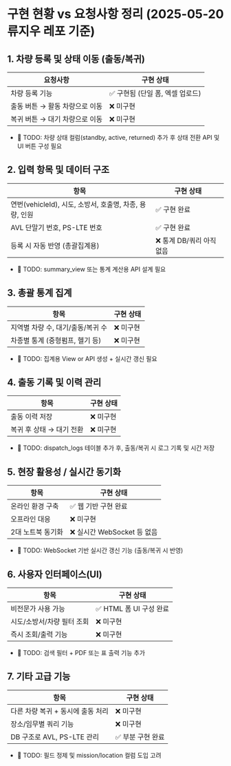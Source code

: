 # 구현 현황 vs 요청사항 정리 (2025-05-20 류지우 레포 기준)

## 1. 차량 등록 및 상태 이동 (출동/복귀)
| 요청사항               | 구현 상태                |
| ------------------ | -------------------- |
| 차량 등록 기능           | ✅ 구현됨 (단일 폼, 엑셀 업로드) |
| 출동 버튼 → 활동 차량으로 이동 | ❌ 미구현                |
| 복귀 버튼 → 대기 차량으로 이동 | ❌ 미구현                |

* 📌 TODO: 차량 상태 컬럼(standby, active, returned) 추가 후 상태 전환 API 및 UI 버튼 구성 필요

## 2. 입력 항목 및 데이터 구조
| 항목                                      | 구현 상태            |
| --------------------------------------- | ---------------- |
| 연번(vehicleId), 시도, 소방서, 호출명, 차종, 용량, 인원 | ✅ 구현 완료          |
| AVL 단말기 번호, PS-LTE 번호                   | ✅ 구현 완료          |
| 등록 시 자동 반영 (총괄집계용)                      | ❌ 통계 DB/쿼리 아직 없음 |

* 📌 TODO: summary_view 또는 통계 계산용 API 설계 필요

## 3. 총괄 통계 집계
| 항목                   | 구현 상태 |
| -------------------- | ----- |
| 지역별 차량 수, 대기/출동/복귀 수 | ❌ 미구현 |
| 차종별 통계 (중형펌프, 헬기 등)  | ❌ 미구현 |

* 📌 TODO: 집계용 View or API 생성 + 실시간 갱신 필요

## 4. 출동 기록 및 이력 관리
| 항목              | 구현 상태 |
| --------------- | ----- |
| 출동 이력 저장        | ❌ 미구현 |
| 복귀 후 상태 → 대기 전환 | ❌ 미구현 |

* 📌 TODO: dispatch_logs 테이블 추가 후, 출동/복귀 시 로그 기록 및 시간 저장

## 5. 현장 활용성 / 실시간 동기화
| 항목         | 구현 상태                |
| ---------- | -------------------- |
| 온라인 환경 구축  | ✅ 웹 기반 구현 완료         |
| 오프라인 대응    | ❌ 미구현                |
| 2대 노트북 동기화 | ❌ 실시간 WebSocket 등 없음 |

* 📌 TODO: WebSocket 기반 실시간 갱신 기능 (출동/복귀 시 반영)

## 6. 사용자 인터페이스(UI)
| 항목              | 구현 상태             |
| --------------- | ----------------- |
| 비전문가 사용 가능      | ✅ HTML 폼 UI 구성 완료 |
| 시도/소방서/차량 필터 조회 | ❌ 미구현             |
| 즉시 조회/출력 기능     | ❌ 미구현             |

* 📌 TODO: 검색 필터 + PDF 또는 표 출력 기능 추가

## 7. 기타 고급 기능
| 항목                    | 구현 상태      |
| --------------------- | ---------- |
| 다른 차량 복귀 + 동시에 출동 처리  | ❌ 미구현      |
| 장소/임무별 쿼리 기능          | ❌ 미구현      |
| DB 구조로 AVL, PS-LTE 관리 | ✅ 부분 구현 완료 |

* 📌 TODO: 필드 정제 및 mission/location 컬럼 도입 고려

